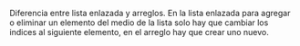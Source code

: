 Diferencia entre lista enlazada y arreglos. En la lista enlazada para agregar o eliminar un elemento del medio de la
lista solo hay que cambiar los indices al siguiente elemento, en el arreglo hay que crear uno nuevo.
